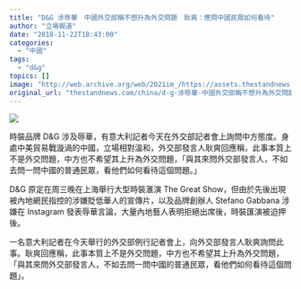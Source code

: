 ```yaml
---
title: "D&G 涉辱華　中國外交部稱不想升為外交問題　耿爽：應問中國民眾如何看待"
author: "立場報道"
date: "2018-11-22T18:43:00"
categories:
  - "中國"
tags:
  - "d&g"
topics: []
image: "http://web.archive.org/web/2021im_/https://assets.thestandnews.com/media/photos/dg-13_uFgWV.png"
original_url: "thestandnews.com/china/d-g-涉辱華-中國外交部稱不想升為外交問題-耿爽-應問中國民眾如何看待"
---
```

![](http://web.archive.org/web/2021im_/https://assets.thestandnews.com/media/photos/dg-13_uFgWV.png)

時裝品牌 D&G 涉及辱華，有意大利記者今天在外交部記者會上詢問中方態度。身處中美貿易戰漩渦的中國，立場相對溫和，外交部發言人耿爽回應稱，此事本質上不是外交問題，中方也不希望其上升為外交問題，「與其來問外交部發言人，不如去問一問中國的普通民眾，看他們如何看待這個問題。」

D&G 原定在周三晚在上海舉行大型時裝滙演 The Great Show，但由於先後出現被內地網民指控的涉嫌貶低華人的宣傳片，以及品牌創辦人 Stefano Gabbana 涉嫌在 Instagram 發表辱華言論，大量內地藝人表明拒絕出席後，時裝匯演被迫押後。

一名意大利記者在今天舉行的外交部例行記者會上，向外交部發言人耿爽詢問此事。耿爽回應稱，此事本質上不是外交問題，中方也不希望其上升為外交問題，「與其來問外交部發言人，不如去問一問中國的普通民眾，看他們如何看待這個問題」。